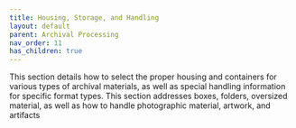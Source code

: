 ```yaml
---
title: Housing, Storage, and Handling
layout: default
parent: Archival Processing
nav_order: 11
has_children: true
---
```


This section details how to select the proper housing and containers for various types of archival materials, as well as special handling information for specific format types. This section addresses boxes, folders, oversized material, as well as how to handle photographic material, artwork, and artifacts 